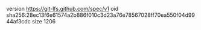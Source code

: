 version https://git-lfs.github.com/spec/v1
oid sha256:28ec13f6e61574a2b886f010c3d23a76e78567028ff70ea550f04d9944af3cdc
size 1206

